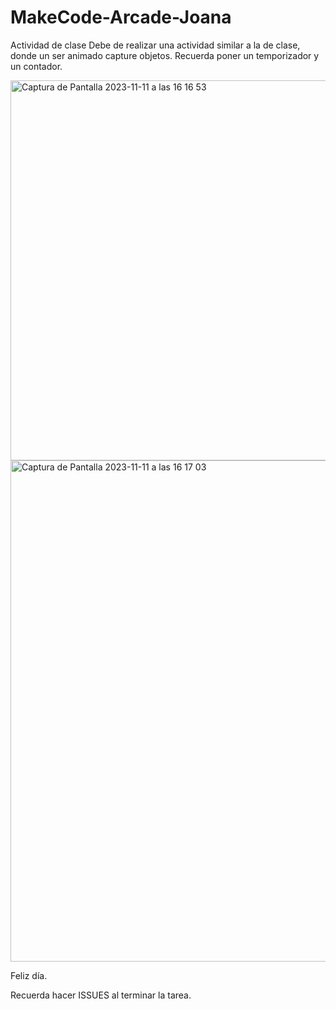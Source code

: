 # MakeCode-Arcade-Joana
Actividad de clase 
Debe de realizar una actividad similar a la de clase, donde un ser animado capture objetos. Recuerda poner un temporizador y un contador. 

<img width="608" alt="Captura de Pantalla 2023-11-11 a las 16 16 53" src="https://github.com/ull-mfp-aet-2324-alu0101039183/MakeCode-Arcade-Joanaa/assets/148484350/1182fc27-1fdb-43b0-973d-a82eaeed0170">

<img width="802" alt="Captura de Pantalla 2023-11-11 a las 16 17 03" src="https://github.com/ull-mfp-aet-2324-alu0101039183/MakeCode-Arcade-Joanaa/assets/148484350/2fcf5a90-29bf-4719-9a61-a78683d9912a">

Feliz día. 

Recuerda hacer ISSUES al terminar la tarea. 
